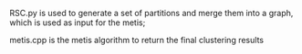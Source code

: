 RSC.py is used to generate a set of partitions and merge them into a graph, which is used as input for the metis;


metis.cpp is the metis algorithm to return the final clustering results
